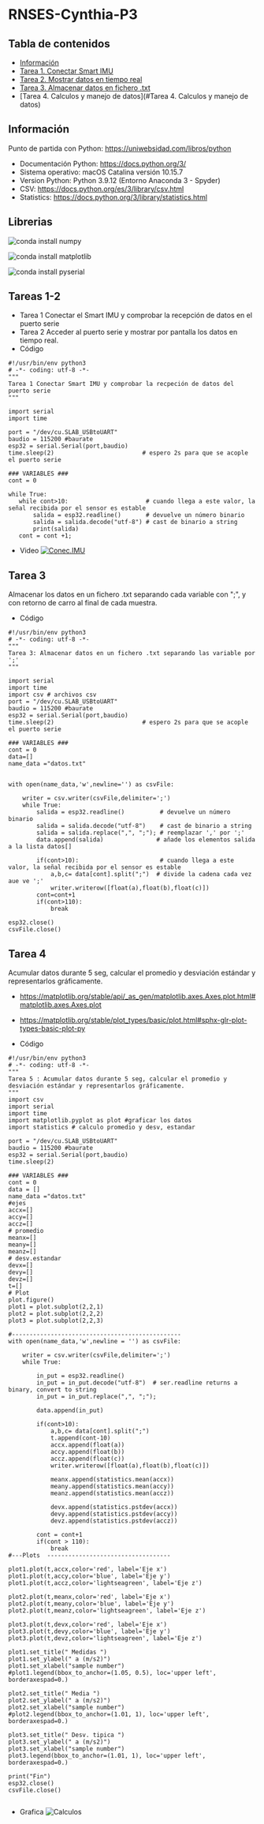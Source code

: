 # RNSES-Cynthia-P3

## Tabla de contenidos 
* [Información](#Información)
* [Tarea 1. Conectar Smart IMU](#Tareas1-2)
* [Tarea 2. Mostrar datos en tiempo real ](#Tareas1-2)
* [Tarea 3. Almacenar datos en fichero .txt](#Tarea3)
* [Tarea 4. Calculos y manejo de datos](#Tarea 4. Calculos y manejo de datos)

## Información
Punto de partida con Python: https://uniwebsidad.com/libros/python

* Documentación Python: https://docs.python.org/3/
* Sistema operativo: macOS Catalina versión 10.15.7
* Version Python: Python 3.9.12 (Entorno Anaconda 3 - Spyder)
* CSV: https://docs.python.org/es/3/library/csv.html
* Statistics: https://docs.python.org/3/library/statistics.html

## Librerias
![conda install numpy](https://github.com/Cynthia-696529/Imagenes/blob/main/Captura%20de%20pantalla%202022-08-19%20a%20las%2019.18.01.png)

![conda install matplotlib](https://github.com/Cynthia-696529/Imagenes/blob/main/Captura%20de%20pantalla%202022-08-19%20a%20las%2019.19.15.png)

![conda install pyserial](https://github.com/Cynthia-696529/Imagenes/blob/main/Captura%20de%20pantalla%202022-08-19%20a%20las%2019.23.21.png)

## Tareas 1-2
* Tarea 1
Conectar el Smart IMU y comprobar la recepción de datos en el puerto serie
* Tarea 2 
Acceder al puerto serie y mostrar por pantalla los datos en tiempo real.
* Código
 ```
 #!/usr/bin/env python3
# -*- coding: utf-8 -*-
"""
Tarea 1 Conectar Smart IMU y comprobar la recpeción de datos del puerto serie
"""

import serial
import time

port = "/dev/cu.SLAB_USBtoUART"
baudio = 115200 #baurate
esp32 = serial.Serial(port,baudio)
time.sleep(2)                         # espero 2s para que se acople el puerto serie

### VARIABLES ###
cont = 0

while True:    
    while cont>10:                      # cuando llega a este valor, la señal recibida por el sensor es estable 
        salida = esp32.readline()       # devuelve un número binario
        salida = salida.decode("utf-8") # cast de binario a string
        print(salida)
    cont = cont +1;
 ```
 
* Video
[![Conec.IMU](https://img.youtu.be/VO3m8w6JL4U.jpg)](https://youtu.be/VO3m8w6JL4U)

## Tarea 3
Almacenar los datos en un fichero .txt separando cada variable con ";", y con retorno de carro al final de cada muestra.
* Código
```
#!/usr/bin/env python3
# -*- coding: utf-8 -*-
"""
Tarea 3: Almacenar datos en un fichero .txt separando las variable por ';'
"""

import serial
import time
import csv # archivos csv
port = "/dev/cu.SLAB_USBtoUART"
baudio = 115200 #baurate
esp32 = serial.Serial(port,baudio)
time.sleep(2)                         # espero 2s para que se acople el puerto serie

### VARIABLES ###
cont = 0
data=[]
name_data ="datos.txt"


with open(name_data,'w',newline='') as csvFile:

    writer = csv.writer(csvFile,delimiter=';')
    while True:   
        salida = esp32.readline()          # devuelve un número binario
        salida = salida.decode("utf-8")    # cast de binario a string
        salida = salida.replace(",", ";"); # reemplazar ',' por ';'       
        data.append(salida)               # añade los elementos salida a la lista datos[]
    
        if(cont>10):                       # cuando llega a este valor, la señal recibida por el sensor es estable 
            a,b,c= data[cont].split(";")  # divide la cadena cada vez aue ve ';'    
            writer.writerow([float(a),float(b),float(c)])                             
        cont=cont+1
        if(cont>110):
            break     
 
esp32.close()
csvFile.close()
```
## Tarea 4
Acumular datos durante 5 seg, calcular el promedio y desviación estándar y representarlos gráficamente.
* https://matplotlib.org/stable/api/_as_gen/matplotlib.axes.Axes.plot.html#matplotlib.axes.Axes.plot
* https://matplotlib.org/stable/plot_types/basic/plot.html#sphx-glr-plot-types-basic-plot-py
 
* Código
```
#!/usr/bin/env python3
# -*- coding: utf-8 -*-
"""
Tarea 5 : Acumular datos durante 5 seg, calcular el promedio y desviación estándar y representarlos gráficamente.
"""
import csv
import serial
import time
import matplotlib.pyplot as plot #graficar los datos
import statistics # calculo promedio y desv, estandar

port = "/dev/cu.SLAB_USBtoUART"
baudio = 115200 #baurate
esp32 = serial.Serial(port,baudio)
time.sleep(2)     

### VARIABLES ###
cont = 0
data = []
name_data ="datos.txt"
#ejes
accx=[]   
accy=[]
accz=[]
# promedio
meanx=[]
meany=[]
meanz=[]
# desv.estandar
devx=[]
devy=[]
devz=[]
t=[]
# Plot
plot.figure()
plot1 = plot.subplot(2,2,1)
plot2 = plot.subplot(2,2,2)
plot3 = plot.subplot(2,2,3)

#------------------------------------------------
with open(name_data,'w',newline = '') as csvFile:

    writer = csv.writer(csvFile,delimiter=';')
    while True:   

        in_put = esp32.readline()
        in_put = in_put.decode("utf-8")  # ser.readline returns a binary, convert to string
        in_put = in_put.replace(",", ";");
       
        data.append(in_put)
    
        if(cont>10):
            a,b,c= data[cont].split(";") 
            t.append(cont-10)
            accx.append(float(a))   
            accy.append(float(b))
            accz.append(float(c)) 
            writer.writerow([float(a),float(b),float(c)]) 
            
            meanx.append(statistics.mean(accx))
            meany.append(statistics.mean(accy))
            meanz.append(statistics.mean(accz))
            
            devx.append(statistics.pstdev(accx))
            devy.append(statistics.pstdev(accy))
            devz.append(statistics.pstdev(accz))
            
        cont = cont+1
        if(cont > 110):
            break
#---Plots  -----------------------------------   
    
plot1.plot(t,accx,color='red', label='Eje x')
plot1.plot(t,accy,color='blue', label='Eje y')
plot1.plot(t,accz,color='lightseagreen', label='Eje z')

plot2.plot(t,meanx,color='red', label='Eje x')
plot2.plot(t,meany,color='blue', label='Eje y')
plot2.plot(t,meanz,color='lightseagreen', label='Eje z')

plot3.plot(t,devx,color='red', label='Eje x')
plot3.plot(t,devy,color='blue', label='Eje y')
plot3.plot(t,devz,color='lightseagreen', label='Eje z')

plot1.set_title(" Medidas ")
plot1.set_ylabel(" a (m/s2)")
plot1.set_xlabel("sample number")    
#plot1.legend(bbox_to_anchor=(1.05, 0.5), loc='upper left', borderaxespad=0.)   

plot2.set_title(" Media ")
plot2.set_ylabel(" a (m/s2)")
plot2.set_xlabel("sample number")    
#plot2.legend(bbox_to_anchor=(1.01, 1), loc='upper left', borderaxespad=0.)    

plot3.set_title(" Desv. tipica ")
plot3.set_ylabel(" a (m/s2)")
plot3.set_xlabel("sample number")    
plot3.legend(bbox_to_anchor=(1.01, 1), loc='upper left', borderaxespad=0.)     

print("Fin")
esp32.close()
csvFile.close()


```
* Grafica
![Calculos](https://github.com/Cynthia-696529/Imagenes/blob/d0db84c33e729619e7062e3f84c76fb066d9401c/calculos.png)
